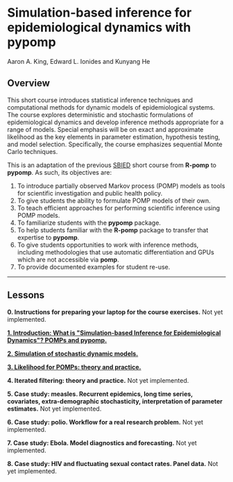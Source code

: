 
# Simulation-based inference for epidemiological dynamics with pypomp

Aaron A. King, Edward L. Ionides and Kunyang He

## Overview

This short course introduces statistical inference techniques and computational methods for dynamic models of epidemiological systems.
The course explores deterministic and stochastic formulations of epidemiological dynamics and develop inference methods appropriate for a range of models.
Special emphasis will be on exact and approximate likelihood as the key elements in parameter estimation, hypothesis testing, and model selection.
Specifically, the course emphasizes sequential Monte Carlo techniques.

This is an adaptation of the previous [SBIED](https://github.com/kingaa/sbied) short course from **R-pomp** to **pypomp**.
As such, its objectives are:

1. To introduce partially observed Markov process (POMP) models as tools for scientific investigation and public health policy.
1. To give students the ability to formulate POMP models of their own.
1. To teach efficient approaches for performing scientific inference using POMP models.
1. To familiarize students with the **pypomp** package.
1. To help students familiar with the **R-pomp** package to transfer that expertise to **pypomp**.
1. To give students opportunities to work with inference methods, including methodologies that use automatic differentiation and GPUs which are not accessible via **pomp**.
1. To provide documented examples for student re-use.

----------------------

## Lessons

**0. Instructions for preparing your laptop for the course exercises.** Not yet implemented.

[**1. Introduction: What is "Simulation-based Inference for Epidemiological Dynamics"?  POMPs and pypomp.**](./Lecture1/index.html)

[**2. Simulation of stochastic dynamic models.**](./Lecture2/index.html)

[**3. Likelihood for POMPs: theory and practice.**](./Lecture3/index.html)

**4. Iterated filtering: theory and practice.** Not yet implemented.

**5. Case study: measles.  Recurrent epidemics, long time series, covariates, extra-demographic stochasticity, interpretation of parameter estimates.** Not yet implemented.

**6. Case study: polio. Workflow for a real research problem.** Not yet implemented.

**7. Case study: Ebola. Model diagnostics and forecasting.** Not yet implemented.

**8. Case study: HIV and fluctuating sexual contact rates. Panel data.** Not yet implemented.


